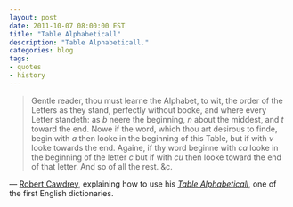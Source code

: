 ```yaml
---
layout: post
date: 2011-10-07 08:00:00 EST
title: "Table Alphabeticall"
description: "Table Alphabeticall."
categories: blog
tags:
- quotes
- history
---
```


> Gentle reader, thou must learne the Alphabet, to wit, the order of the Letters as they stand, perfectly without booke, and where every Letter standeth: as _b_ neere the beginning, _n_ about the middest, and _t_ toward the end. Nowe if the word, which thou art desirous to finde, begin with _a_ then looke in the beginning of this Table, but if with _v_ looke towards the end. Againe, if thy word beginne with _ca_ looke in the beginning of the letter _c_ but if with _cu_ then looke toward the end of that letter. And so of all the rest. &amp;c.

&mdash; [Robert Cawdrey](http://en.wikipedia.org/wiki/Robert_Cawdrey), explaining how to use his [_Table Alphabeticall_](http://en.wikipedia.org/wiki/Table_Alphabeticall), one of the first English dictionaries.
